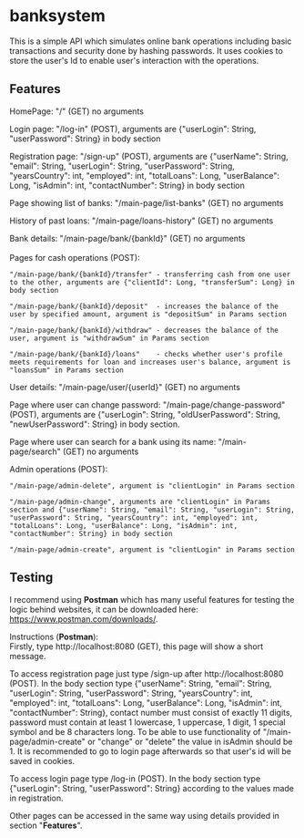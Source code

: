 # banksystem
This is a simple API which simulates online bank operations including basic transactions and security done by hashing passwords. It uses cookies to store the user's Id to enable user's interaction with the operations.

## Features
  HomePage:  "/" (GET) no arguments
    
  Login page:  "/log-in" (POST), arguments are {"userLogin": String, "userPassword": String} in body section
    
  Registration page:  "/sign-up" (POST), arguments are {"userName": String, "email": String, "userLogin": String, "userPassword": String, "yearsCountry": int, "employed": int, "totalLoans": Long, "userBalance": Long, "isAdmin": int, "contactNumber": String} in body section
    
  Page showing list of banks:  "/main-page/list-banks" (GET) no arguments
    
  History of past loans:  "/main-page/loans-history" (GET) no arguments
    
  Bank details:  "/main-page/bank/{bankId}" (GET) no arguments<br><br>
  Pages for cash operations (POST):
  
    "/main-page/bank/{bankId}/transfer" - transferring cash from one user to the other, arguments are {"clientId": Long, "transferSum": Long} in body section
  
    "/main-page/bank/{bankId}/deposit"  - increases the balance of the user by specified amount, argument is "depositSum" in Params section
  
    "/main-page/bank/{bankId}/withdraw" - decreases the balance of the user, argument is "withdrawSum" in Params section
  
    "/main-page/bank/{bankId}/loans"    - checks whether user's profile meets requirements for loan and increases user's balance, argument is "loansSum" in Params section
     
     
  User details: "/main-page/user/{userId}" (GET) no arguments
  
  Page where user can change password: "/main-page/change-password" (POST), arguments are {"userLogin": String, "oldUserPassword": String, "newUserPassword": String} in body section.  
  
  Page where user can search for a bank using its name: "/main-page/search" (GET) no arguments  
  
  Admin operations (POST):  
    
    "/main-page/admin-delete", argument is "clientLogin" in Params section  
      
    "/main-page/admin-change", arguments are "clientLogin" in Params section and {"userName": String, "email": String, "userLogin": String, "userPassword": String, "yearsCountry": int, "employed": int, "totalLoans": Long, "userBalance": Long, "isAdmin": int, "contactNumber": String} in body section    
      
    "/main-page/admin-create", argument is "clientLogin" in Params section  

## Testing
  
  I recommend using **Postman** which has many useful features for testing the logic behind websites, it can be downloaded here: https://www.postman.com/downloads/.
  
Instructions (**Postman**):  
  Firstly, type http://localhost:8080 (GET), this page will show a short message.  
    
  To access registration page just type /sign-up after http://localhost:8080 (POST). In the body section type {"userName": String, "email": String, "userLogin": String, "userPassword": String, "yearsCountry": int, "employed": int, "totalLoans": Long, "userBalance": Long, "isAdmin": int, "contactNumber": String}, contact number must consist of exactly 11 digits, password must contain at least 1 lowercase, 1 uppercase, 1 digit, 1 special symbol and be 8 characters long. To be able to use functionality of "/main-page/admin-create" or "change" or "delete" the value in isAdmin should be 1. It is recommended to go to login page afterwards so that user's id will be saved in cookies. 
    
  To access login page type /log-in (POST). In the body section type {"userLogin": String, "userPassword": String} according to the values made in registration.  
    
  Other pages can be accessed in the same way using details provided in section "**Features**".
